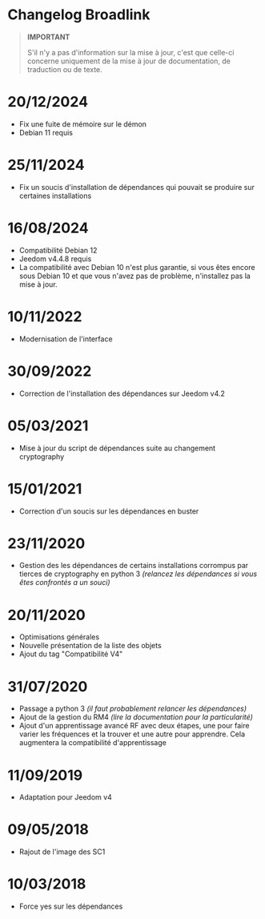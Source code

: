 # Changelog Broadlink

>**IMPORTANT**
>
>S'il n'y a pas d'information sur la mise à jour, c'est que celle-ci concerne uniquement de la mise à jour de documentation, de traduction ou de texte.

# 20/12/2024

- Fix une fuite de mémoire sur le démon
- Debian 11 requis

# 25/11/2024

- Fix un soucis d'installation de dépendances qui pouvait se produire sur certaines installations

# 16/08/2024

- Compatibilité Debian 12
- Jeedom v4.4.8 requis
- La compatibilité avec Debian 10 n'est plus garantie, si vous êtes encore sous Debian 10 et que vous n'avez pas de problème, n'installez pas la mise à jour.

# 10/11/2022

- Modernisation de l'interface

# 30/09/2022

- Correction de l'installation des dépendances sur Jeedom v4.2

# 05/03/2021

- Mise à jour du script de dépendances suite au changement cryptography

# 15/01/2021

- Correction d'un soucis sur les dépendances en buster

# 23/11/2020

- Gestion des les dépendances de certains installations corrompus par tierces de cryptography en python 3 *(relancez les dépendances si vous êtes confrontés a un souci)*

# 20/11/2020

- Optimisations générales
- Nouvelle présentation de la liste des objets
- Ajout du tag "Compatibilité V4"

# 31/07/2020

- Passage a python 3 *(il faut probablement relancer les dépendances)*
- Ajout de la gestion du RM4 *(lire la documentation pour la particularité)*
- Ajout d'un apprentissage avancé RF avec deux étapes, une pour faire varier les fréquences et la trouver et une autre pour apprendre. Cela augmentera la compatibilité d'apprentissage

# 11/09/2019

- Adaptation pour Jeedom v4

# 09/05/2018

- Rajout de l'image des SC1

# 10/03/2018

- Force yes sur les dépendances
